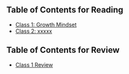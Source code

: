 ## Table of Contents for Reading
- [Class 1: Growth Mindset](growthmindset.md)
- [Class 2: xxxxx]()

## Table of Contents for Review
- [Class 1 Review](class1_review.md)
